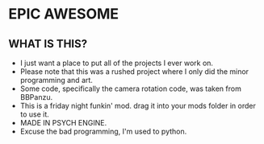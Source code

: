 # EPIC AWESOME
## WHAT IS THIS?
- I just want a place to put all of the projects I ever work on.
- Please note that this was a rushed project where I only did the minor programming and art.
- Some code, specifically the camera rotation code, was taken from BBPanzu.
- This is a friday night funkin' mod. drag it into your mods folder in order to use it.
- MADE IN PSYCH ENGINE.
- Excuse the bad programming, I'm used to python.
